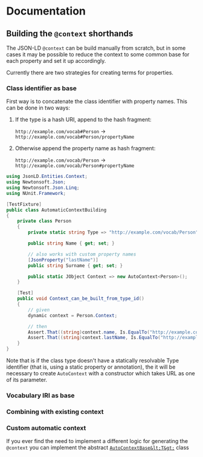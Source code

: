 # Documentation

## Building the `@context` shorthands

The JSON-LD `@context` can be build manually from scratch, but in some cases
it may be possible to reduce the context to some common base for each property
and set it up accordingly.

Currently there are two strategies for creating terms for properties.

### Class identifier as base

First way is to concatenate the class identifier with property names. This can be done
in two ways:

1. If the type is a hash URI, append to the hash fragment:

    `http://example.com/vocab#Person` -> `http://example.com/vocab#Person/propertyName`

1. Otherwise append the property name as hash fragment:

    `http://example.com/vocab/Person` -> `http://example.com/vocab/Person#propertyName`
 

``` c#
using JsonLD.Entities.Context;
using Newtonsoft.Json;
using Newtonsoft.Json.Linq;
using NUnit.Framework;

[TestFixture]
public class AutomaticContextBuilding
{
    private class Person
    {
        private static string Type => "http://example.com/vocab/Person";

        public string Name { get; set; }

        // also works with custom property names
        [JsonProperty("lastName")]
        public string Surname { get; set; }

        public static JObject Context => new AutoContext<Person>();
    }

    [Test]
    public void Context_can_be_built_from_type_id()
    {
        // given
        dynamic context = Person.Context;

        // then
        Assert.That((string)context.name, Is.EqualTo("http://example.com/vocab/Person#name"));
        Assert.That((string)context.lastName, Is.EqualTo("http://example.com/vocab/Person#lastName"));
    }
}
```

Note that is if the class type doesn't have a statically resolvable Type identifier
(that is, using a static property or annotation), the it will be necessary to create
`AutoContext` with a constructor which takes URL as one of its parameter.
 



### Vocabulary IRI as base

### Combining with existing context

### Custom automatic context

If you ever find the need to implement a different logic for generating the 
`@context` you can implement the abstract [`AutoContextBase&lt;T&gt;`][acb] class

[acb]: https://github.com/wikibus/JsonLD.Entities/blob/master/src/JsonLD.Entities/Context/AutoContextBase.cs
